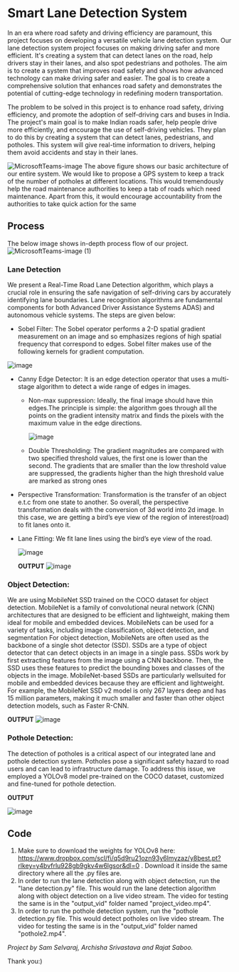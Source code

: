 # Smart Lane Detection System

In an era where road safety and driving efficiency are paramount, this project focuses on developing a versatile vehicle lane detection system. Our lane detection system project focuses on making driving safer and more efficient. It's creating a system that can detect lanes on the road, help drivers stay in their lanes, and also spot pedestrians and potholes. The aim is to create a system that improves road safety and shows how advanced technology can make driving safer and easier. The goal is to create a comprehensive solution that enhances road safety and demonstrates the potential of cutting-edge technology in redefining modern transportation.​

The problem to be solved in this project is to enhance road safety, driving efficiency, and promote the adoption of self-driving cars and buses in India. The project's main goal is to make Indian roads safer, help people drive more efficiently, and encourage the use of self-driving vehicles. They plan to do this by creating a system that can detect lanes, pedestrians, and potholes. This system will give real-time information to drivers, helping them avoid accidents and stay in their lanes. 

![MicrosoftTeams-image](https://github.com/sammyboi1801/Smart-Lane-Detection-System/assets/80597420/91ad85ac-da2e-428d-a8c2-904c8309003e)
The above figure shows our basic architecture of our entire system. We would like to propose a GPS system to keep a track of the number of potholes at different locations. This would tremendously help the road maintenance authorities to keep a tab of roads which need maintenance. Apart from this, it would encourage accountability from the authorities to take quick action for the same


## Process
The below image shows in-depth process flow of our project.
![MicrosoftTeams-image (1)](https://github.com/sammyboi1801/Smart-Lane-Detection-System/assets/80597420/5dc89e22-3cc8-4637-938c-25e587ea0f4a)

### Lane Detection
We present a Real-Time Road Lane Detection algorithm, which plays a crucial role in ensuring the safe navigation of self-driving cars by accurately identifying lane boundaries. Lane recognition algorithms are fundamental components for both Advanced Driver Assistance Systems ADAS) and autonomous vehicle systems. The steps are given below:
- Sobel Filter​: The Sobel operator performs a 2-D spatial gradient measurement on an image and so emphasizes regions of high spatial frequency that correspond to edges.​ Sobel filter makes use of the following kernels for gradient computation.
  
![image](https://github.com/sammyboi1801/Smart-Lane-Detection-System/assets/80597420/9f32b5af-17cb-485f-9fda-3b8c0563b66d)

- Canny Edge Detector: It is an edge detection operator that uses a multi-stage algorithm to detect a wide range of edges in images.​
  - Non-max suppression: Ideally, the final image should have thin edges.The principle is simple: the algorithm goes through all the points on the gradient intensity matrix and finds the pixels with the maximum value in the edge directions.​
    
    ![image](https://github.com/sammyboi1801/Smart-Lane-Detection-System/assets/80597420/fde894d5-d24a-4553-9d8d-bb0e522f98ae)

  - Double Thresholding: The gradient magnitudes are compared with two specified threshold values, the first one is lower than the second. The gradients that are smaller than the low threshold value are suppressed, the gradients higher than the high threshold value are marked as strong ones​

- Perspective Transformation: Transformation is the transfer of an object e.t.c from one state to another. So overall, the perspective transformation deals with the conversion of 3d world into 2d image.​ In this case, we are getting a bird’s eye view of the region of interest(road) to fit lanes onto it.

- Lane Fitting: We fit lane lines using the bird’s eye view of the road. ​

  ![image](https://github.com/sammyboi1801/Smart-Lane-Detection-System/assets/80597420/f4d4b3b5-68cc-4b25-82c9-736f2226308b)

  **OUTPUT**
  ![image](https://github.com/sammyboi1801/Smart-Lane-Detection-System/assets/80597420/09606996-871e-43f5-b24e-702f9c02a425)


### Object Detection: 
We are using MobileNet SSD trained on the COCO dataset for object detection. MobileNet is a family of convolutional neural network (CNN) architectures that are designed to be efficient and lightweight, making them ideal for mobile and embedded devices. MobileNets can be used for a variety of tasks, including image classification, object detection, and segmentation For object detection, MobileNets are often used as the backbone of a single shot detector (SSD). SSDs are a type of object detector that can detect objects in an image in a single pass. SSDs work by first extracting features from the image using a CNN backbone. Then, the SSD uses these features to predict the bounding boxes and classes of the objects in the image. MobileNet-based SSDs are particularly wellsuited for mobile and embedded devices because they are efficient and lightweight. For example, the MobileNet SSD v2 model is only 267 layers deep and has 15 million parameters, making it much smaller and faster than other object detection models, such as Faster R-CNN.

**OUTPUT**
![image](https://github.com/sammyboi1801/Smart-Lane-Detection-System/assets/80597420/1da7eae6-7407-476b-b0d3-14d95dc52010)


### Pothole Detection:
The detection of potholes is a critical aspect of our integrated lane and pothole detection system. Potholes pose a significant safety hazard to road users and can lead to infrastructure damage. To address this issue, we employed a YOLOv8 model pre-trained on the COCO dataset, customized and fine-tuned for pothole detection.

**OUTPUT**

![image](https://github.com/sammyboi1801/Smart-Lane-Detection-System/assets/80597420/7ab019b3-8fa2-48a4-8cfc-7c8fa484124b)

## Code
1) Make sure to download the weights for YOLOv8 here: https://www.dropbox.com/scl/fi/q5d9ru21ozn93y6lmyzaz/y8best.pt?rlkey=y4bvfrlu928gb9gkv4w6lgsor&dl=0 . Download it inside the same directory where all the .py files are.
2) In order to run the lane detection along with object detection, run the "lane detection.py" file. This would run the lane detection algorithm along with object detection on a live video stream. The video for testing the same is in the "output_vid" folder named "project_video.mp4".
3) In order to run the pothole detection system, run the "pothole detection.py file. This would detect potholes on live video stream. The video for testing the same is in the "output_vid" folder named "pothole2.mp4".

_Project by Sam Selvaraj, Archisha Srivastava and Rajat Saboo._

Thank you:)




  




​

​

​

​

​

​


